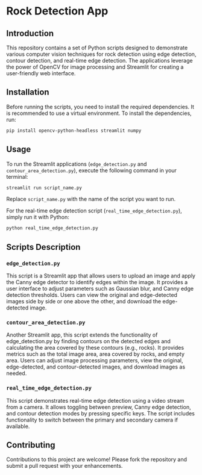 # Rock Detection App

## Introduction
This repository contains a set of Python scripts designed to demonstrate various computer vision techniques for rock detection using edge detection, contour detection, and real-time edge detection. The applications leverage the power of OpenCV for image processing and Streamlit for creating a user-friendly web interface.

## Installation

Before running the scripts, you need to install the required dependencies. It is recommended to use a virtual environment. To install the dependencies, run:

```bash
pip install opencv-python-headless streamlit numpy
```

## Usage

To run the Streamlit applications (`edge_detection.py` and `contour_area_detection.py`), execute the following command in your terminal:

```bash
streamlit run script_name.py
```

Replace `script_name.py` with the name of the script you want to run.

For the real-time edge detection script (`real_time_edge_detection.py`), simply run it with Python:

```bash
python real_time_edge_detection.py
```
## Scripts Description

### `edge_detection.py`

This script is a Streamlit app that allows users to upload an image and apply the Canny edge detector to identify edges within the image. It provides a user interface to adjust parameters such as Gaussian blur, and Canny edge detection thresholds. Users can view the original and edge-detected images side by side or one above the other, and download the edge-detected image.

### `contour_area_detection.py`

Another Streamlit app, this script extends the functionality of edge_detection.py by finding contours on the detected edges and calculating the area covered by these contours (e.g., rocks). It provides metrics such as the total image area, area covered by rocks, and empty area. Users can adjust image processing parameters, view the original, edge-detected, and contour-detected images, and download images as needed.

### `real_time_edge_detection.py`

This script demonstrates real-time edge detection using a video stream from a camera. It allows toggling between preview, Canny edge detection, and contour detection modes by pressing specific keys. The script includes functionality to switch between the primary and secondary camera if available.

## Contributing

Contributions to this project are welcome! Please fork the repository and submit a pull request with your enhancements.
